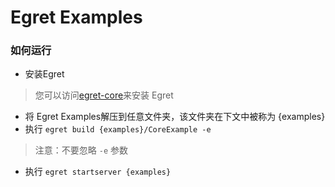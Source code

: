 Egret Examples
==============

### 如何运行
* 安装Egret

> 您可以访问[egret-core](https://github.com/egret-labs/egret-core)来安装 Egret

* 将 Egret Examples解压到任意文件夹，该文件夹在下文中被称为 {examples}
* 执行 ``` egret build {examples}/CoreExample -e ```

> 注意：不要忽略 ```-e``` 参数

* 执行 ``` egret startserver {examples} ```
